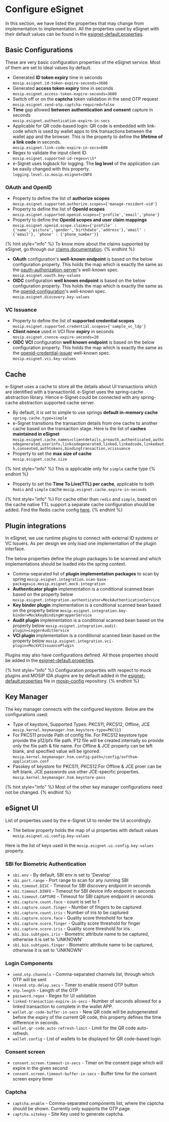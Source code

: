 # Configure eSignet

In this section, we have listed the properties that may change from implementation to implementation. All the properties used by eSignet with their default values can be found in the [esignet-default.properties](https://github.com/mosip/mosip-config/blob/master/esignet-default.properties).

## Basic Configurations

These are very basic configuration properties of the eSignet service. Most of them are set to ideal values by default.

* Generated **ID token expiry** time in seconds \
  `mosip.esignet.id-token-expire-seconds=3600`
* Generated **access token expiry** time in seconds \
  `mosip.esignet.access-token-expire-seconds=3600`
* Switch off or on the **captcha** token validation in the send OTP request \
  `mosip.esignet.send-otp.captcha-required=false`
* **Time** gap allowed **between** **authentication** **and** **consent** capture in seconds\
  `mosip.esignet.authentication-expire-in-secs`
* Applicable for QR code-based login: QR code is embedded with link-code which is used by wallet apps to link transactions between the wallet app and the browser. This is the property to define the **lifetime of a link code** in seconds. \
  `mosip.esignet.link-code-expire-in-secs=600`
* Regex to validate the input client ID \
  `mosip.esignet.supported-id-regex=\\S*`
* e-Signet uses logback for logging. The **log level** of the application can be easily changed with this property. \
  `logging.level.io.mosip.esignet=INFO`

### OAuth and OpenID

* Property to define the list of **authorize scopes**\
  `mosip.esignet.supported.authorize.scopes={'manage-resident-vid'}`
* Property to define the list of **OpenId scopes** \
  `mosip.esignet.supported.openid.scopes={'profile','email','phone'}`
* Property to define the **OpenId scopes and user claim mappings** `mosip.esignet.openid.scope.claims={'profile' : {'name','picture','gender','birthdate','address'},'email' : {'email'}, 'phone' : {'phone_number'}}`

{% hint style="info" %}
To know more about the claims supported by eSignet, go through our [claims documentation](claims.md).&#x20;
{% endhint %}

* **OAuth** configuration's **well-known endpoint** is based on the below configuration property. This holds the map which is exactly the same as the [oauth-authorization-server](https://www.rfc-editor.org/rfc/rfc8414.html#section-2)'s well-known spec.\
  `mosip.esignet.oauth.key-values`
* **OIDC** configuration **well known endpoint** is based on the below configuration property. This holds the map which is exactly the same as the [openid-configuration](https://openid.net/specs/openid-connect-discovery-1\_0.html#ProviderConfigurationResponse)'s well-known spec. `mosip.esignet.discovery.key-values`

### VC Issuance

* Property to define the list of **supported credential scopes** `mosip.esignet.supported.credential.scopes={'sample_vc_ldp'}`
* **Client nonce** used in VCI flow **expiry** in seconds \
  `mosip.esignet.cnonce-expire-seconds=20`
* **OIDC** **VCI** configuration **well known** **endpoint** is based on the below configuration property. This holds the map which is exactly the same as the [openid-credential-issuer](https://openid.github.io/OpenID4VCI/openid-4-verifiable-credential-issuance-wg-draft.html#name-credential-issuer-metadata) well-known spec.\
  `mosip.esignet.vci.key-values`

## Cache

e-Signet uses a cache to store all the details about UI transactions which are identified with a transactionId. e-Signet uses the spring-cache abstraction library. Hence e-Signet could be connected with any spring-cache abstraction supported cache server.

* By default, it is set to simple to use springs **default in-memory cache** `spring.cache.type=simple`
* e-Signet transitions the transaction details from one cache to another cache based on the transaction stage. Here is the list of **caches maintained in eSignet**\
  `mosip.esignet.cache.names=clientdetails,preauth,authenticated,authcodegenerated,userinfo,linkcodegenerated,linked,linkedcode,linkedauth,consented,authtokens,bindingtransaction,vcissuance`
* Property to set the **max size of cache**\
  `mosip.esignet.cache.size`

{% hint style="info" %}
This is applicable only for `simple` cache type
{% endhint %}

* Property to set the **Time To Live(TTL) per cache**, applicable to both `Redis` and `simple` cache `mosip.esignet.cache.expire-in-seconds`

{% hint style="info" %}
For cache other than `redis` and `simple`, based on the cache native TTL support a separate cache configuration should be added. Find the Redis cache config [here](https://github.com/mosip/esignet/blob/master/esignet-core/src/main/java/io/mosip/esignet/core/config/RedisCacheConfig.java).
{% endhint %}

## Plugin integrations

In eSignet, we use runtime plugins to connect with external ID systems or VC Issuers. As per design we only load one implementation of the plugin interface.

The below properties define the plugin packages to be scanned and which implementations should be loaded into the spring context.

* Comma-separated list of **plugin implementation packages** to scan by spring `mosip.esignet.integration.scan-base-package=io.mosip.esignet.mock.integration`
* **Authenticator plugin** implementation is a conditional scanned bean based on the property below \
  `mosip.esignet.integration.authenticator=MockAuthenticationService`
* **Key binder plugin** implementation is a conditional scanned bean based on the property below `mosip.esignet.integration.key-binder=MockKeyBindingWrapperService`
* **Audit plugin** implementation is a conditional scanned bean based on the property below `mosip.esignet.integration.audit-plugin=LoggerAuditService`
* **VCI plugin** implementation is a conditional scanned bean based on the property below `mosip.esignet.integration.vci-plugin=MockVCIssuancePlugin`

Plugins may also have configurations defined. All those properties should be added in the [esignet-default.properties](https://github.com/mosip/mosip-config/blob/master/esignet-default.properties).

{% hint style="info" %}
Configuration properties with respect to mock plugins and MOSIP IDA plugins are by default added in the [esignet-default.properties](https://github.com/mosip/mosip-config/blob/master/esignet-default.properties) file in [mosip-config](https://github.com/mosip/mosip-config/tree/master) repository.
{% endhint %}

## Key Manager

The key manager connects with the configured keystore. Below are the configurations used:

* Type of keystore, Supported Types: PKCS11, PKCS12, Offline, JCE `mosip.kernel.keymanager.hsm.keystore-type=PKCS11`
* For PKCS11 provide Path of config file. For PKCS12 keystore type provide the p12/pfx file path. P12 file will be created internally so provide only the file path & file name. For Offline & JCE property can be left blank, and specified value will be ignored. \
  `mosip.kernel.keymanager.hsm.config-path=/config/softhsm-application.conf`
* Passkey of keystore for PKCS11, PKCS12.For Offline & JCE proer can be left blank. JCE passwords use other JCE-specific properties. \
  `mosip.kernel.keymanager.hsm.keystore-pass`

{% hint style="info" %}
Most of the other key manager configurations need not be changed.
{% endhint %}

## eSignet UI

List of properties used by the e-Signet UI to render the UI accordingly.

* The below property holds the map of ui properties with default values `mosip.esignet.ui.config.key-values`

Here is the list of keys used in the `mosip.esignet.ui.config.key-values` property.

### SBI for Biometric Authentication

* `sbi.env` - By default, SBI env is set to 'Develop'&#x20;
* `sbi.port.range` - Port range to scan for any running SBI
* `sbi.timeout.DISC` - Timeout for SBI discovery endpoint in seconds
* `sbi.timeout.DINFO` - Timeout for SBI device info endpoint in seconds
* `sbi.timeout.CAPTURE` - Timeout for SBI capture endpoint in seconds
* `sbi.capture.count.face` - count is set to 1
* `sbi.capture.count.finger` - Number of fingers to be captured
* `sbi.capture.count.iris` - Number of iris to be captured
* `sbi.capture.score.face` - Quality score threshold for face
* `sbi.capture.score.finger` - Quality score threshold for finger
* `sbi.capture.score.iris` - Quality score threshold for iris
* `sbi.bio.subtypes.iris` - Biometric attribute name to be captured, otherwise it is set to 'UNKNOWN'
* `sbi.bio.subtypes.finger` - Biometric attribute name to be captured, otherwise it is set to 'UNKNOWN'

### Login Components

* `send.otp.channels` - Comma-separated channels list, through which OTP will be sent
* `resend.otp.delay.secs` - Timer to enable resend OTP button
* `otp.length` - Length of the OTP
* `password.regex` - Regex for UI validation
* `linked-transaction-expire-in-secs` - Number of seconds allowed for a linked transaction to complete in the wallet APP.
* `wallet.qr-code-buffer-in-secs` - New QR code will be autogenerated before the expiry of the current QR code, this property defines the time difference in seconds.
* `wallet.qr-code.auto-refresh-limit` - Limit for the QR code auto-refresh.
* `wallet.config` - List of wallets to be displayed for QR code-based login

### Consent screen

* `consent.screen.timeout-in-secs` - Timer on the consent page which will expire in the given second
* `consent.screen.timeout-buffer-in-secs` - Buffer time for the consent screen expiry timer

### Captcha

* `captcha.enable` - Comma-separated components list, where the captcha should be shown. Currently only supports the OTP page.
* `captcha.sitekey` - Site Key used to generate captcha.
